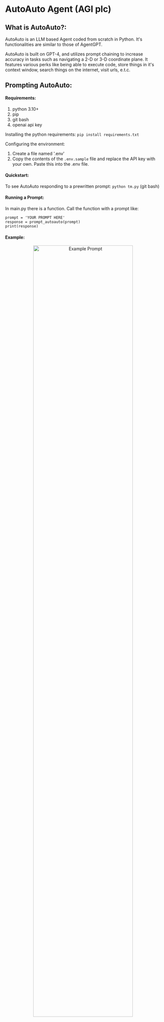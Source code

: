# AutoAuto Agent (AGI plc)

## What is AutoAuto?:  
AutoAuto is an LLM based Agent coded from scratch in Python. It's functionalities are similar to those of AgentGPT.

AutoAuto is built on GPT-4, and utilizes prompt chaining to increase accuracy in tasks such as navigating a 2-D or 3-D coordinate plane. It features various perks like being able to execute code, store things in it's context window, search things on the internet, visit urls, e.t.c.

## Prompting AutoAuto:
#### Requirements:
1. python 3.10+
2. pip
3. git bash
4. openai api key

Installing the python requirements:
```pip install requirements.txt```

Configuring the environment:
1. Create a file named '.env'
2. Copy the contents of the ```.env.sample``` file and replace the API key with your own. Paste this into the .env file.

#### Quickstart:
To see AutoAuto responding to a prewritten prompt:
```python tm.py``` (git bash)


#### Running a Prompt:
In main.py there is a function. Call the function with a prompt like:  
```
prompt = 'YOUR PROMPT HERE'
response = prompt_autoauto(prompt)
print(response)
```

#### Example:  

<p align="center">
  <img width="80%" src="static/example_prompt.png" alt="Example Prompt">
</p>

<p align="center">
  <img width="50%" src="static/example_response.png" alt="Example Response">
</p>

#### Note:
AutoAuto was built with task completion in mind. The prompt provided to AutoAuto becomes an 'objective', and AutoAuto does a recursive depth-first-search prompt chain with a maximum dfs limit for each chain reminding it that it has to complete the subtask within the given time frame to forward the primary objective. 



